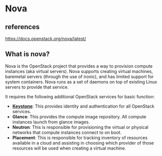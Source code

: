# Nova

## references

<https://docs.openstack.org/nova/latest/>

## What is nova?

Nova is the OpenStack project that provides a way to provision compute instances (aka virtual servers). Nova supports creating virtual machines, baremetal servers (through the use of ironic), and has limited support for system containers. Nova runs as a set of daemons on top of existing Linux servers to provide that service.

It requires the following additional OpenStack services for basic function:

- **[Keystone](https://docs.openstack.org/keystone/latest/)**: This provides identity and authentication for all OpenStack services.
- **Glance**: This provides the compute image repository. All compute instances launch from glance images.
- **Neutron**: This is responsible for provisioning the virtual or physical networks that compute instances connect to on boot.
- **Placement**: This is responsible for tracking inventory of resources available in a cloud and assisting in choosing which provider of those resources will be used when creating a virtual machine.
